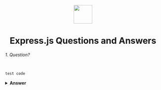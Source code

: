 <div align="center">
  <img height="60" src="https://miro.medium.com/v2/resize:fit:1400/1*XP-mZOrIqX7OsFInN2ngRQ.png">
  <h1>Express.js Questions and Answers</h1>
</div>


###### 1. Question?

```javascript

test code

```

<details><summary><b>Answer</b></summary>
<p>

#### Answer: D

Answer text

</p>
</details>